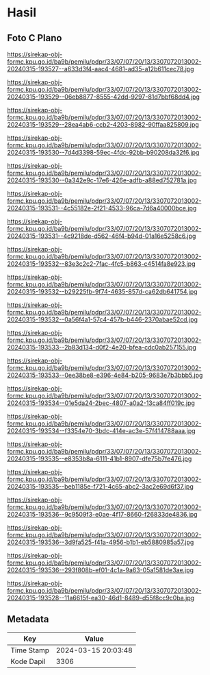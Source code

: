 # Hasil

## Foto C Plano

https://sirekap-obj-formc.kpu.go.id/ba9b/pemilu/pdpr/33/07/07/20/13/3307072013002-20240315-193527--a633d3f4-aac4-4681-ad35-a12b611cec78.jpg

https://sirekap-obj-formc.kpu.go.id/ba9b/pemilu/pdpr/33/07/07/20/13/3307072013002-20240315-193529--06eb8877-8555-42dd-9297-81d7bbf68dd4.jpg

https://sirekap-obj-formc.kpu.go.id/ba9b/pemilu/pdpr/33/07/07/20/13/3307072013002-20240315-193529--28ea4ab6-ccb2-4203-8982-90ffaa825809.jpg

https://sirekap-obj-formc.kpu.go.id/ba9b/pemilu/pdpr/33/07/07/20/13/3307072013002-20240315-193530--7d4d3398-59ec-4fdc-92bb-b90208da32f6.jpg

https://sirekap-obj-formc.kpu.go.id/ba9b/pemilu/pdpr/33/07/07/20/13/3307072013002-20240315-193530--0a342e9c-17e6-426e-adfb-a88ed752781a.jpg

https://sirekap-obj-formc.kpu.go.id/ba9b/pemilu/pdpr/33/07/07/20/13/3307072013002-20240315-193531--4c55182e-2f21-4533-96ca-7d6a40000bce.jpg

https://sirekap-obj-formc.kpu.go.id/ba9b/pemilu/pdpr/33/07/07/20/13/3307072013002-20240315-193531--4c9218de-d562-46f4-b94d-01a16e5258c6.jpg

https://sirekap-obj-formc.kpu.go.id/ba9b/pemilu/pdpr/33/07/07/20/13/3307072013002-20240315-193532--83e3c2c2-7fac-4fc5-b863-c4514fa8e923.jpg

https://sirekap-obj-formc.kpu.go.id/ba9b/pemilu/pdpr/33/07/07/20/13/3307072013002-20240315-193532--b29225fb-9f74-4635-857d-ca62db641754.jpg

https://sirekap-obj-formc.kpu.go.id/ba9b/pemilu/pdpr/33/07/07/20/13/3307072013002-20240315-193532--0a56f4a1-57c4-457b-b446-2370abae52cd.jpg

https://sirekap-obj-formc.kpu.go.id/ba9b/pemilu/pdpr/33/07/07/20/13/3307072013002-20240315-193533--2b83d134-d0f2-4e20-bfea-cdc0ab257155.jpg

https://sirekap-obj-formc.kpu.go.id/ba9b/pemilu/pdpr/33/07/07/20/13/3307072013002-20240315-193533--0ee38be8-e396-4e84-b205-9683e7b3bbb5.jpg

https://sirekap-obj-formc.kpu.go.id/ba9b/pemilu/pdpr/33/07/07/20/13/3307072013002-20240315-193534--01e5da24-2bec-4807-a0a2-13ca84ff019c.jpg

https://sirekap-obj-formc.kpu.go.id/ba9b/pemilu/pdpr/33/07/07/20/13/3307072013002-20240315-193534--f3354e70-3bdc-414e-ac3e-57f414788aaa.jpg

https://sirekap-obj-formc.kpu.go.id/ba9b/pemilu/pdpr/33/07/07/20/13/3307072013002-20240315-193535--e8353b8a-6111-41b1-8907-dfe75b7fe476.jpg

https://sirekap-obj-formc.kpu.go.id/ba9b/pemilu/pdpr/33/07/07/20/13/3307072013002-20240315-193535--beb1185e-f721-4c65-abc2-3ac2e69d6f37.jpg

https://sirekap-obj-formc.kpu.go.id/ba9b/pemilu/pdpr/33/07/07/20/13/3307072013002-20240315-193536--9c9509f3-e0ae-4f17-8660-f26833de4836.jpg

https://sirekap-obj-formc.kpu.go.id/ba9b/pemilu/pdpr/33/07/07/20/13/3307072013002-20240315-193536--3d9fa525-f41a-4956-b1b1-eb5880985a57.jpg

https://sirekap-obj-formc.kpu.go.id/ba9b/pemilu/pdpr/33/07/07/20/13/3307072013002-20240315-193536--293f808b-ef01-4c1a-9a63-05a1581de3ae.jpg

https://sirekap-obj-formc.kpu.go.id/ba9b/pemilu/pdpr/33/07/07/20/13/3307072013002-20240315-193528--11a6615f-ea30-46d1-8489-d55f8cc9c0ba.jpg


## Metadata

| Key        | Value               |
| ---------- | ------------------- |
| Time Stamp | 2024-03-15 20:03:48 |
| Kode Dapil | 3306                |



